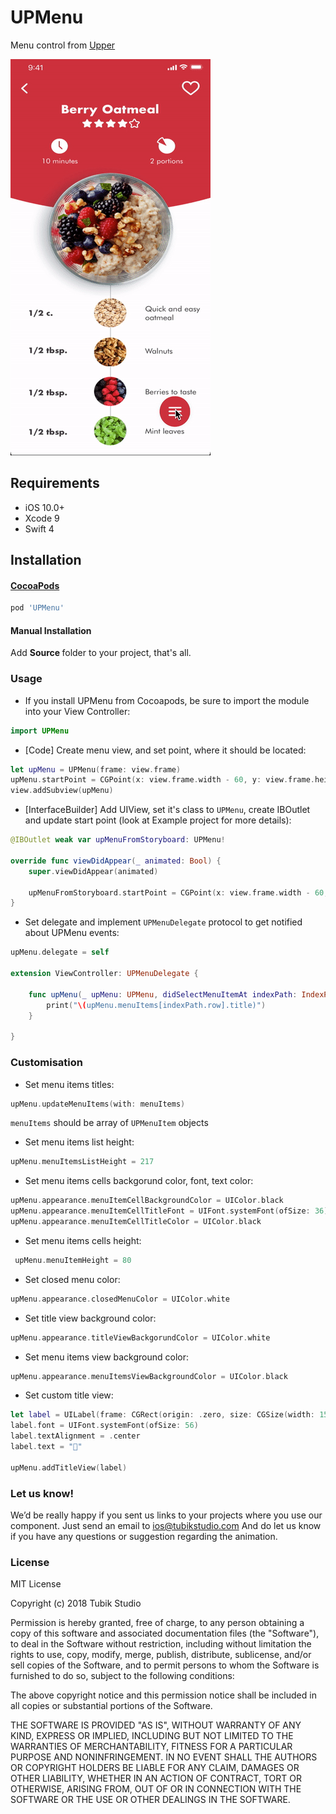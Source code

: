 # UPMenu

Menu control from [Upper](https://uppertodo.com)

![Preview](https://github.com/tubikstudio/UPMenu/blob/master/demo.gif)

## Requirements

- iOS 10.0+
- Xcode 9
- Swift 4

## Installation

#### [CocoaPods](http://cocoapods.org)

```ruby
pod 'UPMenu'
```

#### Manual Installation

Add <b> Source </b> folder to your project, that's all.

### Usage

* If you install UPMenu from Cocoapods, be sure to import the module into your View Controller:

```swift
import UPMenu
```

* [Code] Create menu view, and set point, where it should be located:

```swift
let upMenu = UPMenu(frame: view.frame)
upMenu.startPoint = CGPoint(x: view.frame.width - 60, y: view.frame.height - 80)
view.addSubview(upMenu)
```

* [InterfaceBuilder] Add UIView, set it's class to `UPMenu`, create IBOutlet and update start point (look at Example project for more details):
```swift
@IBOutlet weak var upMenuFromStoryboard: UPMenu!

override func viewDidAppear(_ animated: Bool) {
    super.viewDidAppear(animated)

    upMenuFromStoryboard.startPoint = CGPoint(x: view.frame.width - 60, y: view.frame.height - 80)
}
```

* Set delegate and  implement `UPMenuDelegate` protocol to get notified about UPMenu events:

```swift
upMenu.delegate = self

extension ViewController: UPMenuDelegate {

    func upMenu(_ upMenu: UPMenu, didSelectMenuItemAt indexPath: IndexPath) {
        print("\(upMenu.menuItems[indexPath.row].title)")
    }

}
```

### Customisation

* Set menu items titles:

```swift
upMenu.updateMenuItems(with: menuItems)
```
`menuItems` should be array of `UPMenuItem` objects

* Set menu items list height:

```swift
upMenu.menuItemsListHeight = 217
```

* Set menu items cells backgorund color, font, text color:

```swift
upMenu.appearance.menuItemCellBackgroundColor = UIColor.black
upMenu.appearance.menuItemCellTitleFont = UIFont.systemFont(ofSize: 36)
upMenu.appearance.menuItemCellTitleColor = UIColor.black
```
* Set menu items cells height:

```swift
 upMenu.menuItemHeight = 80
```

* Set closed menu color:

```swift
upMenu.appearance.closedMenuColor = UIColor.white
```

* Set title view background color:

```swift
upMenu.appearance.titleViewBackgorundColor = UIColor.white
```

* Set menu items view background color:

```swift
upMenu.appearance.menuItemsViewBackgroundColor = UIColor.black
```

* Set custom title view:

```swift
let label = UILabel(frame: CGRect(origin: .zero, size: CGSize(width: 150, height: 150)))
label.font = UIFont.systemFont(ofSize: 56)
label.textAlignment = .center
label.text = "🐶"

upMenu.addTitleView(label)
```

### Let us know!

We’d be really happy if you sent us links to your projects where you use our component. Just send an email to ios@tubikstudio.com And do let us know if you have any questions or suggestion regarding the animation. 

### License

MIT License

Copyright (c) 2018 Tubik Studio

Permission is hereby granted, free of charge, to any person obtaining a copy
of this software and associated documentation files (the "Software"), to deal
in the Software without restriction, including without limitation the rights
to use, copy, modify, merge, publish, distribute, sublicense, and/or sell
copies of the Software, and to permit persons to whom the Software is
furnished to do so, subject to the following conditions:

The above copyright notice and this permission notice shall be included in all
copies or substantial portions of the Software.

THE SOFTWARE IS PROVIDED "AS IS", WITHOUT WARRANTY OF ANY KIND, EXPRESS OR
IMPLIED, INCLUDING BUT NOT LIMITED TO THE WARRANTIES OF MERCHANTABILITY,
FITNESS FOR A PARTICULAR PURPOSE AND NONINFRINGEMENT. IN NO EVENT SHALL THE
AUTHORS OR COPYRIGHT HOLDERS BE LIABLE FOR ANY CLAIM, DAMAGES OR OTHER
LIABILITY, WHETHER IN AN ACTION OF CONTRACT, TORT OR OTHERWISE, ARISING FROM,
OUT OF OR IN CONNECTION WITH THE SOFTWARE OR THE USE OR OTHER DEALINGS IN THE
SOFTWARE.
